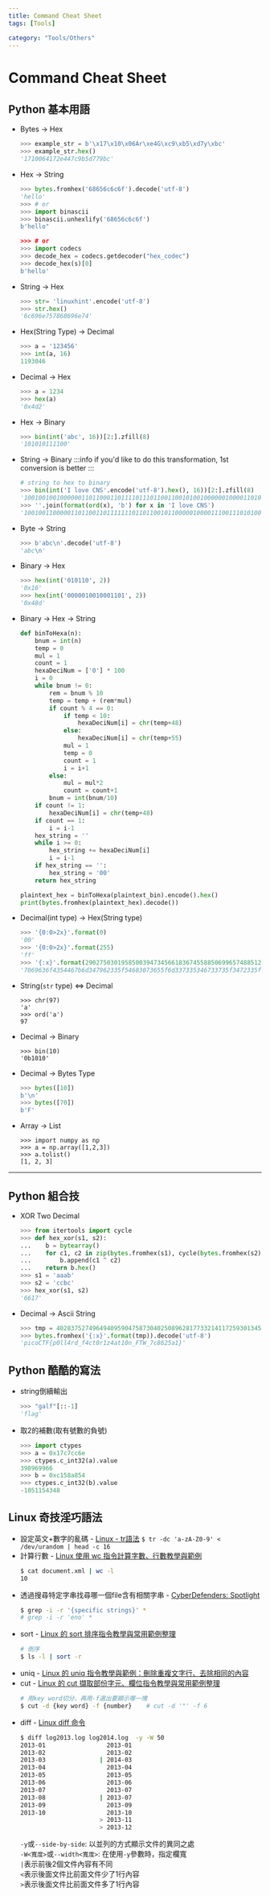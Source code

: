 ```yaml
---
title: Command Cheat Sheet
tags: [Tools]

category: "Tools/Others"
---
```


# Command Cheat Sheet
<!-- more -->

## Python 基本用語
* Bytes $\to$ Hex
    ```python
    >>> example_str = b'\x17\x10\x06Ar\xe4G\xc9\xb5\xd7y\xbc'
    >>> example_str.hex()
    '1710064172e447c9b5d779bc'
    ```

* Hex $\to$ String
    ```python
    >>> bytes.fromhex('68656c6c6f').decode('utf-8')
    'hello'
    >>> # or
    >>> import binascii
    >>> binascii.unhexlify('68656c6c6f')
    b'hello"
    
    >>> # or
    >>> import codecs
    >>> decode_hex = codecs.getdecoder("hex_codec")
    >>> decode_hex(s)[0]
    b'hello'
    ```
    
* String $\to$ Hex
    ```python
    >>> str= 'linuxhint'.encode('utf-8')
    >>> str.hex()
    '6c696e757868696e74'
    ```

* Hex(String Type) $\to$ Decimal
    ```python
    >>> a = '123456'
    >>> int(a, 16)
    1193046
    ```

* Decimal $\to$ Hex
    ```python
    >>> a = 1234
    >>> hex(a)
    '0x4d2'
    ```
    
* Hex $\to$ Binary
    ```python
    >>> bin(int('abc', 16))[2:].zfill(8)
    '101010111100'
    ```

* String $\to$ Binary
    :::info
    if you'd like to do this transformation, 1st conversion is better
    :::
    ```python
    # string to hex to binary
    >>> bin(int('I love CNS'.encode('utf-8').hex(), 16))[2:].zfill(8)
    '1001001001000000110110001101111011101100110010100100000010000110100111001010011'
    >>> ''.join(format(ord(x), 'b') for x in 'I love CNS')
    '10010011000001101100110111111101101100101100000100001110011101010011'
    ```

* Byte $\to$ String
    ```python
    >>> b'abc\n'.decode('utf-8')
    'abc\n'
    ```

* Binary $\to$ Hex
    ```python
    >>> hex(int('010110', 2))
    '0x16'
    >>> hex(int('0000010010001101', 2))
    '0x48d'
    ```

* Binary $\to$ Hex $\to$ String
    ```python
    def binToHexa(n):
        bnum = int(n)
        temp = 0
        mul = 1
        count = 1
        hexaDeciNum = ['0'] * 100
        i = 0
        while bnum != 0:
            rem = bnum % 10
            temp = temp + (rem*mul)
            if count % 4 == 0:
                if temp < 10:
                    hexaDeciNum[i] = chr(temp+48)
                else:
                    hexaDeciNum[i] = chr(temp+55)
                mul = 1
                temp = 0
                count = 1
                i = i+1
            else:
                mul = mul*2
                count = count+1
            bnum = int(bnum/10)
        if count != 1:
            hexaDeciNum[i] = chr(temp+48)
        if count == 1:
            i = i-1
        hex_string = ''
        while i >= 0:
            hex_string += hexaDeciNum[i]
            i = i-1
        if hex_string == '':
            hex_string = '00'
        return hex_string
    
    plaintext_hex = binToHexa(plaintext_bin).encode().hex() 
    print(bytes.fromhex(plaintext_hex).decode())
    ```

* Decimal(int type) $\to$ Hex(String type)
    ```python
    >>> '{0:0>2x}'.format(0)
    '00'
    >>> '{0:0>2x}'.format(255)
    'ff'
    >>> '{:x}'.format(290275030195850039473456618367455885069965748851278076756743720446703314517401359267322769037469251445384426639837648598397)
    '7069636f4354467b6d347962335f54683073655f6d337335346733735f3472335f646966757272656e745f313737323733357d'
    ```

* String(`str` type) $\iff$ Decimal
    ```python!
    >>> chr(97)
    'a'
    >>> ord('a')
    97
    ```
* Decimal $\to$ Binary
    ```python!
    >>> bin(10)
    '0b1010'
    ```
* Decimal $\to$ Bytes Type
    ```python
    >>> bytes([10])
    b'\n'
    >>> bytes([70])
    b'F'
    ```
    
* Array $\to$ List
    ```python!
    >>> import numpy as np
    >>> a = np.array([1,2,3])
    >>> a.tolist()
    [1, 2, 3]
    ```
---

## Python 組合技
* XOR Two Decimal
    ```python
    >>> from itertools import cycle
    >>> def hex_xor(s1, s2):
    ...    b = bytearray()
    ...    for c1, c2 in zip(bytes.fromhex(s1), cycle(bytes.fromhex(s2))):
    ...        b.append(c1 ^ c2)
    ...    return b.hex()
    >>> s1 = 'aaab'
    >>> s2 = 'ccbc'
    >>> hex_xor(s1, s2)
    '6617'
    ```
* Decimal $\to$ Ascii String
    ```python
    >>> tmp = 4028375274964940959047587304025089628177332141172593013450629550958369516176531641246900741346661851279741
    >>> bytes.fromhex('{:x}'.format(tmp)).decode('utf-8')
    'picoCTF{p0ll4rd_f4ct0r1z4at10n_FTW_7c8625a1}'
    ```
    
## Python 酷酷的寫法
* string倒續輸出
    ```python
    >>> "galf"[::-1]
    'flag'
    ```
* 取2的補數(取有號數的負號)
    ```python
    >>> import ctypes
    >>> a = 0x17c7cc6e
    >>> ctypes.c_int32(a).value
    398969966
    >>> b = 0xc158a854
    >>> ctypes.c_int32(b).value
    -1051154348
    ```

## Linux 奇技淫巧語法
* 設定英文+數字的亂碼 - [Linux - tr語法](https://www.runoob.com/linux/linux-comm-tr.html)
    `$ tr -dc 'a-zA-Z0-9' < /dev/urandom | head -c 16`
* 計算行數 - [Linux 使用 wc 指令計算字數、行數教學與範例](https://blog.gtwang.org/linux/linux-wc-command-tutorial-examples/)
    ```bash
    $ cat document.xml | wc -l
    10
    ```
* 透過搜尋特定字串找尋哪一個file含有相關字串 - [CyberDefenders: Spotlight](https://forensicskween.com/ctf/cyberdefenders/spotlight/#)
    ```bash
    $ grep -i -r '{specific strings}' *
    # grep -i -r 'eno' *
    ```
* sort - [Linux 的 sort 排序指令教學與常用範例整理](https://blog.gtwang.org/linux/linux-sort-command-tutorial-and-examples/)
    ```bash
    # 倒序
    $ ls -l | sort -r
    ```
* uniq - [Linux 的 uniq 指令教學與範例：刪除重複文字行、去除相同的內容](https://blog.gtwang.org/linux/linux-uniq-command-tutorial/)
* cut - [Linux 的 cut 擷取部份字元、欄位指令教學與常用範例整理](https://blog.gtwang.org/linux/linux-cut-command-tutorial-and-examples/)
    ```bash
    # 用key word切分，再用-f選出要顯示哪一塊
    $ cut -d {key word} -f {number}    # cut -d '"' -f 6
    ```
* diff - [Linux diff 命令](https://www.runoob.com/linux/linux-comm-diff.html)
    ```bash
    $ diff log2013.log log2014.log  -y -W 50
    2013-01                 2013-01
    2013-02                 2013-02
    2013-03               | 2014-03
    2013-04                 2013-04
    2013-05                 2013-05
    2013-06                 2013-06
    2013-07                 2013-07
    2013-08               | 2013-07
    2013-09                 2013-09
    2013-10                 2013-10
                          > 2013-11
                          > 2013-12
    ```
    `-y`或`--side-by-side`: 以並列的方式顯示文件的異同之處</br>
    `-W<寬度>`或`--width<寬度>`: 在使用`-y`參數時，指定欄寬</br>
    `|`表示前後2個文件內容有不同</br>
    `<`表示後面文件比前面文件少了1行內容</br>
    `>`表示後面文件比前面文件多了1行內容
    